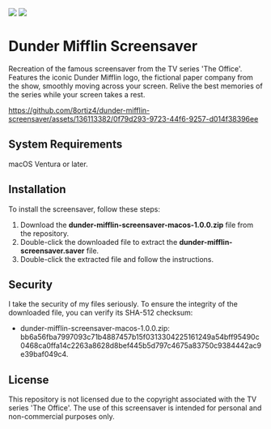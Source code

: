 [![](https://img.shields.io/badge/lang-en-brightgreen)](#)
[![](https://img.shields.io/badge/lang-es-informational)](https://github.com/8ortiz4/dunder-mifflin-screensaver/blob/8e27405dbc49844a53eb1680bf7a543af18875b2/README-es.md)

# Dunder Mifflin Screensaver

Recreation of the famous screensaver from the TV series 'The Office'. Features the iconic Dunder Mifflin logo, the fictional paper company from the show, smoothly moving across your screen. Relive the best memories of the series while your screen takes a rest.

https://github.com/8ortiz4/dunder-mifflin-screensaver/assets/136113382/0f79d293-9723-44f6-9257-d014f38396ee

## System Requirements

macOS Ventura or later.

## Installation

To install the screensaver, follow these steps:
1. Download the **dunder-mifflin-screensaver-macos-1.0.0.zip** file from the repository.
2. Double-click the downloaded file to extract the **dunder-mifflin-screensaver.saver** file.
3. Double-click the extracted file and follow the instructions.

## Security

I take the security of my files seriously. To ensure the integrity of the downloaded file, you can verify its SHA-512 checksum:
- dunder-mifflin-screensaver-macos-1.0.0.zip: bb6a56fba7997093c71b4887457b15f0313304225161249a54bff95490c0468ca0ffa14c2263a8628d8bef445b5d797c4675a83750c9384442ac9e39baf049c4.

## License

This repository is not licensed due to the copyright associated with the TV series 'The Office'. The use of this screensaver is intended for personal and non-commercial purposes only.
